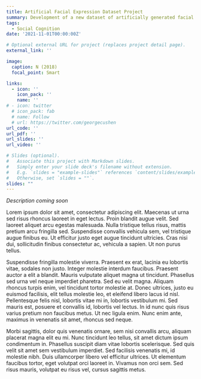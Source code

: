 ```yaml
---
title: Artificial Facial Expression Dataset Project
summary: Development of a new dataset of artificially generated facial expression images suitable for scientific research.
tags:
  - Social Cognition
date: '2021-11-01T00:00:00Z'

# Optional external URL for project (replaces project detail page).
external_link: ''

image:
  caption: N (2018)
  focal_point: Smart

links: 
  - icon: ''
    icon_pack: ''
    name: ''
# - icon: twitter
  # icon_pack: fab
  # name: Follow
  # url: https://twitter.com/georgecushen
url_code: ''
url_pdf: ''
url_slides: ''
url_video: ''

# Slides (optional).
#   Associate this project with Markdown slides.
#   Simply enter your slide deck's filename without extension.
#   E.g. `slides = "example-slides"` references `content/slides/example-slides.md`.
#   Otherwise, set `slides = ""`.
slides: ""
---
```


*Description coming soon*

Lorem ipsum dolor sit amet, consectetur adipiscing elit. Maecenas ut urna sed risus rhoncus laoreet in eget lectus. Proin blandit augue velit. Sed laoreet aliquet arcu egestas malesuada. Nulla tristique tellus risus, mattis pretium arcu fringilla sed. Suspendisse convallis vehicula sem, vel tristique augue finibus eu. Ut efficitur justo eget augue tincidunt ultricies. Cras nisi dui, sollicitudin finibus consectetur ac, vehicula a sapien. Ut non purus tellus.

Suspendisse fringilla molestie viverra. Praesent ex erat, lacinia eu lobortis vitae, sodales non justo. Integer molestie interdum faucibus. Praesent auctor a elit a blandit. Mauris vulputate aliquet magna ut tincidunt. Phasellus sed urna vel neque imperdiet pharetra. Sed eu velit magna. Aliquam rhoncus turpis enim, vel tincidunt tortor molestie at. Donec ultrices, justo eu euismod facilisis, elit tellus molestie leo, et eleifend libero lacus id nisl. Pellentesque felis nisl, lobortis vitae mi in, lobortis vestibulum mi. Sed mauris est, posuere et convallis id, lobortis vel lectus. In id nunc quis risus varius pretium non faucibus metus. Ut nec ligula enim. Nunc enim ante, maximus in venenatis sit amet, rhoncus sed neque.

Morbi sagittis, dolor quis venenatis ornare, sem nisi convallis arcu, aliquam placerat magna elit eu mi. Nunc tincidunt leo tellus, sit amet dictum ipsum condimentum in. Phasellus suscipit diam vitae lobortis scelerisque. Sed quis velit sit amet sem vestibulum imperdiet. Sed facilisis venenatis mi, id molestie nibh. Duis ullamcorper libero vel efficitur ultrices. Ut elementum faucibus tortor, eget volutpat orci laoreet in. Vivamus non orci sem. Sed risus mauris, volutpat eu risus vel, cursus sagittis metus.
